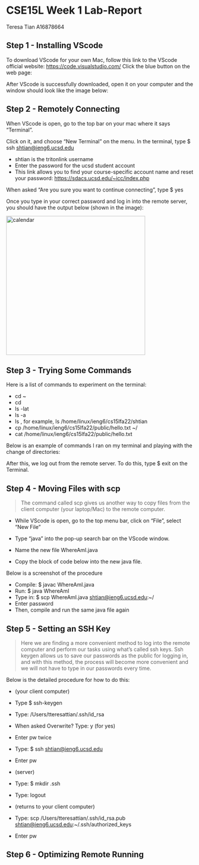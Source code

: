 # CSE15L Week 1 Lab-Report 
Teresa Tian 
A16878664
## Step 1 - Installing VScode 

To download VScode for your own Mac, follow this link to the VScode official website: https://code.visualstudio.com/ 
Click the blue button on the web page: 

After VScode is successfully downloaded, open it on your computer and the window should look like the image below: 

## Step 2 - Remotely Connecting

When VScode is open, go to the top bar on your mac where it says “Terminal”.

Click on it, and choose “New Terminal” on the menu. 
In the terminal, type $ ssh shtian@ieng6.ucsd.edu
* shtian is the tritonlink username
* Enter the password for the ucsd student account 
* This link allows you to find your course-specific account name and reset your password: https://sdacs.ucsd.edu/~icc/index.php 

When asked “Are you sure you want to continue connecting”, type $ yes

Once you type in your correct password and log in into the remote server, you should have the output below (shown in the image): 





<img width="374" alt="calendar " src="https://user-images.githubusercontent.com/114328188/193386625-03f3cecf-4160-4087-a975-34f70833328c.png">

## Step 3 - Trying Some Commands 

Here is a list of commands to experiment on the terminal: 

* cd ~
* cd 
* ls -lat
* ls -a
* ls <directory>, for example, ls /home/linux/ieng6/cs15lfa22/shtian
* cp /home/linux/ieng6/cs15lfa22/public/hello.txt ~/
* cat /home/linux/ieng6/cs15lfa22/public/hello.txt

Below is an example of commands I ran on my terminal and playing with the change of directories:

  
After this, we log out from the remote server. To do this, type $ exit on the Terminal.

  
## Step 4 - Moving Files with scp 

> The command called scp gives us another way to copy files from the client computer (your laptop/Mac) to the remote computer.

* While VScode is open, go to the top menu bar, click on “File”, select “New File”
* Type “java” into the pop-up search bar on the VScode window. 
* Name the new file WhereAmI.java

* Copy the block of code below into the new java file.

Below is a screenshot of the procedure
* Compile: $ javac WhereAmI.java
* Run: $ java WhereAmI
* Type in: $ scp WhereAmI.java shtian@ieng6.ucsd.edu:~/
* Enter password
* Then, compile and run the same java file again 

## Step 5 - Setting an SSH Key

> Here we are finding a more convenient method to log into the remote computer and perform our tasks using what’s called ssh keys. Ssh keygen allows us to save our passwords as the public for logging in, and with this method, the process will become more convenient and we will not have to type in our passwords every time.  
  
Below is the detailed procedure for how to do this: 

* (your client computer)
* Type $ ssh-keygen
* Type:  /Users/tteresattian/.ssh/id_rsa
* When asked Overwrite? Type: y (for yes)
* Enter pw twice 
* Type: $ ssh shtian@ieng6.ucsd.edu
* Enter pw 

* (server)
* Type: $ mkdir .ssh
* Type: logout
 
* (returns to your client computer)
* Type: scp /Users/tteresattian/.ssh/id_rsa.pub shtian@ieng6.ucsd.edu:~/.ssh/authorized_keys 
* Enter pw 


## Step 6 - Optimizing Remote Running

